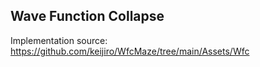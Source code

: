 ﻿## Wave Function Collapse

Implementation source: https://github.com/keijiro/WfcMaze/tree/main/Assets/Wfc